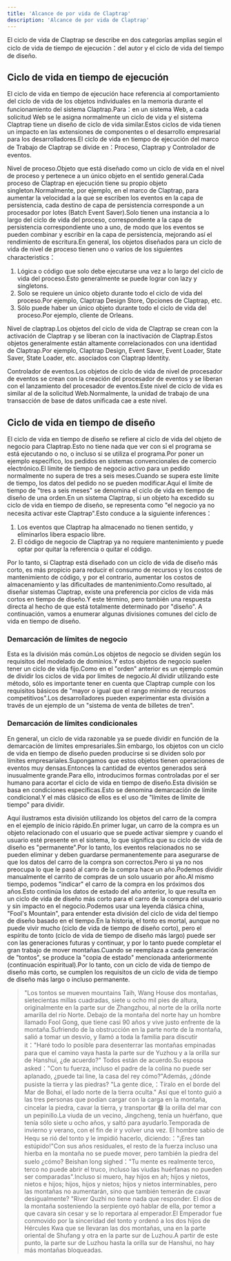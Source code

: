 ```yaml
---
title: 'Alcance de por vida de Claptrap'
description: 'Alcance de por vida de Claptrap'
---
```



El ciclo de vida de Claptrap se describe en dos categorías amplias según el ciclo de vida de tiempo de ejecución：del autor y el ciclo de vida del tiempo de diseño.

## Ciclo de vida en tiempo de ejecución

El ciclo de vida en tiempo de ejecución hace referencia al comportamiento del ciclo de vida de los objetos individuales en la memoria durante el funcionamiento del sistema Claptrap.Para：en un sistema Web, a cada solicitud Web se le asigna normalmente un ciclo de vida y el sistema Claptrap tiene un diseño de ciclo de vida similar.Estos ciclos de vida tienen un impacto en las extensiones de componentes o el desarrollo empresarial para los desarrolladores.El ciclo de vida en tiempo de ejecución del marco de Trabajo de Claptrap se divide en：Proceso, Claptrap y Controlador de eventos.

Nivel de proceso.Objeto que está diseñado como un ciclo de vida en el nivel de proceso y pertenece a un único objeto en el sentido general.Cada proceso de Claptrap en ejecución tiene su propio objeto singleton.Normalmente, por ejemplo, en el marco de Claptrap, para aumentar la velocidad a la que se escriben los eventos en la capa de persistencia, cada destino de capa de persistencia corresponde a un procesador por lotes (Batch Event Saver).Solo tienen una instancia a lo largo del ciclo de vida del proceso, correspondiente a la capa de persistencia correspondiente uno a uno, de modo que los eventos se pueden combinar y escribir en la capa de persistencia, mejorando así el rendimiento de escritura.En general, los objetos diseñados para un ciclo de vida de nivel de proceso tienen uno o varios de los siguientes characteristics：

1. Lógica o código que solo debe ejecutarse una vez a lo largo del ciclo de vida del proceso.Esto generalmente se puede lograr con lazy y singletons.
2. Solo se requiere un único objeto durante todo el ciclo de vida del proceso.Por ejemplo, Claptrap Design Store, Opciones de Claptrap, etc.
3. Sólo puede haber un único objeto durante todo el ciclo de vida del proceso.Por ejemplo, cliente de Orleans.

Nivel de claptrap.Los objetos del ciclo de vida de Claptrap se crean con la activación de Claptrap y se liberan con la inactivación de Claptrap.Estos objetos generalmente están altamente correlacionados con una identidad de Claptrap.Por ejemplo, Claptrap Design, Event Saver, Event Loader, State Saver, State Loader, etc. asociados con Claptrap Identity.

Controlador de eventos.Los objetos de ciclo de vida de nivel de procesador de eventos se crean con la creación del procesador de eventos y se liberan con el lanzamiento del procesador de eventos.Este nivel de ciclo de vida es similar al de la solicitud Web.Normalmente, la unidad de trabajo de una transacción de base de datos unificada cae a este nivel.

## Ciclo de vida en tiempo de diseño

El ciclo de vida en tiempo de diseño se refiere al ciclo de vida del objeto de negocio para Claptrap.Esto no tiene nada que ver con si el programa se está ejecutando o no, o incluso si se utiliza el programa.Por poner un ejemplo específico, los pedidos en sistemas convencionales de comercio electrónico.El límite de tiempo de negocio activo para un pedido normalmente no supera de tres a seis meses.Cuando se supera este límite de tiempo, los datos del pedido no se pueden modificar.Aquí el límite de tiempo de "tres a seis meses" se denomina el ciclo de vida en tiempo de diseño de una orden.En un sistema Claptrap, si un objeto ha excedido su ciclo de vida en tiempo de diseño, se representa como "el negocio ya no necesita activar este Claptrap".Esto conduce a la siguiente inferences：

1. Los eventos que Claptrap ha almacenado no tienen sentido, y eliminarlos libera espacio libre.
2. El código de negocio de Claptrap ya no requiere mantenimiento y puede optar por quitar la referencia o quitar el código.

Por lo tanto, si Claptrap está diseñado con un ciclo de vida de diseño más corto, es más propicio para reducir el consumo de recursos y los costos de mantenimiento de código, y por el contrario, aumentar los costos de almacenamiento y las dificultades de mantenimiento.Como resultado, al diseñar sistemas Claptrap, existe una preferencia por ciclos de vida más cortos en tiempo de diseño.Y este término, pero también una respuesta directa al hecho de que está totalmente determinado por "diseño". A continuación, vamos a enumerar algunas divisiones comunes del ciclo de vida en tiempo de diseño.

### Demarcación de límites de negocio

Esta es la división más común.Los objetos de negocio se dividen según los requisitos del modelado de dominios.Y estos objetos de negocio suelen tener un ciclo de vida fijo.Como en el "orden" anterior es un ejemplo común de dividir los ciclos de vida por límites de negocio.Al dividir utilizando este método, sólo es importante tener en cuenta que Claptrap cumple con los requisitos básicos de "mayor o igual que el rango mínimo de recursos competitivos".Los desarrolladores pueden experimentar esta división a través de un ejemplo de un "sistema de venta de billetes de tren".

### Demarcación de límites condicionales

En general, un ciclo de vida razonable ya se puede dividir en función de la demarcación de límites empresariales.Sin embargo, los objetos con un ciclo de vida en tiempo de diseño pueden producirse si se dividen solo por límites empresariales.Supongamos que estos objetos tienen operaciones de eventos muy densas.Entonces la cantidad de eventos generados será inusualmente grande.Para ello, introducimos formas controladas por el ser humano para acortar el ciclo de vida en tiempo de diseño.Esta división se basa en condiciones específicas.Esto se denomina demarcación de límite condicional.Y el más clásico de ellos es el uso de "límites de límite de tiempo" para dividir.

Aquí ilustramos esta división utilizando los objetos del carro de la compra en el ejemplo de inicio rápido.En primer lugar, un carro de la compra es un objeto relacionado con el usuario que se puede activar siempre y cuando el usuario esté presente en el sistema, lo que significa que su ciclo de vida de diseño es "permanente".Por lo tanto, los eventos relacionados no se pueden eliminar y deben guardarse permanentemente para asegurarse de que los datos del carro de la compra son correctos.Pero si ya no nos preocupa lo que le pasó al carro de la compra hace un año.Podemos dividir manualmente el carrito de compras de un solo usuario por año.Al mismo tiempo, podemos "indicar" el carro de la compra en los próximos dos años.Esto continúa los datos de estado del año anterior, lo que resulta en un ciclo de vida de diseño más corto para el carro de la compra del usuario y sin impacto en el negocio.Podemos usar una leyenda clásica china, "Fool's Mountain", para entender esta división del ciclo de vida del tiempo de diseño basado en el tiempo.En la historia, el tonto es mortal, aunque no puede vivir mucho (ciclo de vida de tiempo de diseño corto), pero el espíritu de tonto (ciclo de vida de tiempo de diseño más largo) puede ser con las generaciones futuras y continuar, y por lo tanto puede completar el gran trabajo de mover montañas.Cuando se reemplaza a cada generación de "tontos", se produce la "copia de estado" mencionada anteriormente (continuación espiritual).Por lo tanto, con un ciclo de vida de tiempo de diseño más corto, se cumplen los requisitos de un ciclo de vida de tiempo de diseño más largo o incluso permanente.

> "Los tontos se mueven mountains Taih, Wang House dos montañas, sietecientas millas cuadradas, siete u ocho mil pies de altura, originalmente en la parte sur de Zhangzhou, al norte de la orilla norte amarilla del río Norte. Debajo de la montaña del norte hay un hombre llamado Fool Gong, que tiene casi 90 años y vive justo enfrente de la montaña.Sufriendo de la obstrucción en la parte norte de la montaña, salió a tomar un desvío, y llamó a toda la familia para discutir it："Haré todo lo posible para desenterrar las montañas empinadas para que el camino vaya hasta la parte sur de Yuzhou y a la orilla sur de Hanshui, ¿de acuerdo?" Todos están de acuerdo.Su esposa asked："Con tu fuerza, incluso el padre de la colina no puede ser aplanado, ¿puede tai line, la casa del rey cómo?"Además, ¿dónde pusiste la tierra y las piedras? "La gente dice,：Tíralo en el borde del Mar de Bohai, el lado norte de la tierra oculta." Así que el tonto guió a las tres personas que podían cargar con la carga en la montaña, cincelar la piedra, cavar la tierra, y transportar 畚 la orilla del mar con un pepinillo.La viuda de un vecino, Jingcheng, tenía un huérfano, que tenía sólo siete u ocho años, y saltó para ayudarlo.Temporada de invierno y verano, con el fin de ir y volver una vez. El hombre sabio de Hequ se rió del tonto y le impidió hacerlo, diciendo:："¡Eres tan estúpido!"Con sus años residuales, el resto de la fuerza incluso una hierba en la montaña no se puede mover, pero también la piedra del suelo ¿cómo? Beishan long sighed："Tu mente es realmente terco, terco no puede abrir el truco, incluso las viudas huérfanas no pueden ser comparadas".Incluso si muero, hay hijos en ah; hijos y nietos, nietos e hijos; hijos, hijos y nietos; hijos y nietos interminables, pero las montañas no aumentarán, sino que también temerán de cavar desigualmente? "River Quzhi no tiene nada que responder. El dios de la montaña sosteniendo la serpiente oyó hablar de ella, por temor a que cavara sin cesar y se lo reportara al emperador.El Emperador fue conmovido por la sinceridad del tonto y ordenó a los dos hijos de Hércules Kwa que se llevaran las dos montañas, una en la parte oriental de Shufang y otra en la parte sur de Luzhou.A partir de este punto, la parte sur de Luzhou hasta la orilla sur de Hanshui, no hay más montañas bloqueadas.
